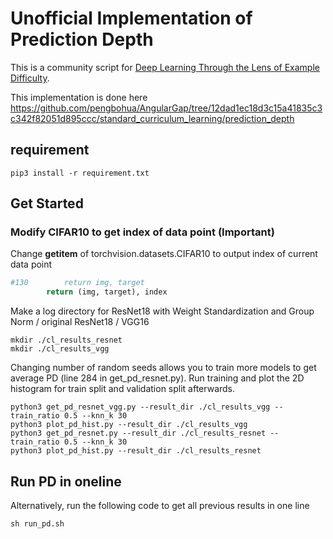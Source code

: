 # Unofficial Implementation of Prediction Depth

This is a community script for [Deep Learning Through the Lens of Example Difficulty](https://arxiv.org/abs/2106.09647).

This implementation is done here https://github.com/pengbohua/AngularGap/tree/12dad1ec18d3c15a41835c3c342f82051d895ccc/standard_curriculum_learning/prediction_depth

## requirement
```shell script
pip3 install -r requirement.txt
```
## Get Started
### Modify CIFAR10 to get index of data point (Important)
Change __getitem__ of torchvision.datasets.CIFAR10 to output index of current data point
```python
#130        return img, target
        return (img, target), index
```
Make a log directory for ResNet18 with Weight Standardization and Group Norm / original ResNet18 / VGG16
```shell script
mkdir ./cl_results_resnet
mkdir ./cl_results_vgg
```
Changing number of random seeds allows you to train more models to get average PD (line 284 in get_pd_resnet.py).
Run training and plot the 2D histogram for train split and validation split afterwards.
```shell script
python3 get_pd_resnet_vgg.py --result_dir ./cl_results_vgg --train_ratio 0.5 --knn_k 30
python3 plot_pd_hist.py --result_dir ./cl_results_vgg
python3 get_pd_resnet.py --result_dir ./cl_results_resnet --train_ratio 0.5 --knn_k 30
python3 plot_pd_hist.py --result_dir ./cl_results_resnet
```

## Run PD in oneline
Alternatively, run the following code to get all previous results in one line
```shell script
sh run_pd.sh
```
